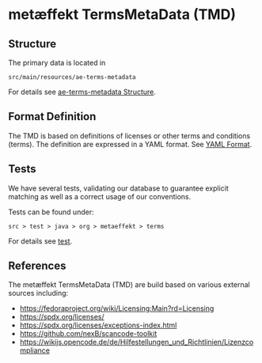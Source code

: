 # metæffekt TermsMetaData (TMD)

## Structure

The primary data is located in 

    src/main/resources/ae-terms-metadata

For details see [ae-terms-metadata Structure](src/main/resources/ae-terms-metadata/README.md).

## Format Definition

The TMD is based on definitions of licenses or other terms and conditions (terms). The definition are expressed in 
a YAML format. See [YAML Format](doc/yaml-format.md).

## Tests

We have several tests, validating our database to guarantee explicit matching as well as a correct usage of our 
conventions. 

Tests can be found under:

    src > test > java > org > metaeffekt > terms

For details see [test](src/test/README.md).

## References

The metæffekt TermsMetaData (TMD) are build based on various external sources including:

* https://fedoraproject.org/wiki/Licensing:Main?rd=Licensing
* https://spdx.org/licenses/
* https://spdx.org/licenses/exceptions-index.html 
* https://github.com/nexB/scancode-toolkit
* https://wikijs.opencode.de/de/Hilfestellungen_und_Richtlinien/Lizenzcompliance

